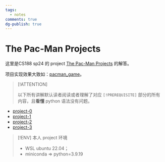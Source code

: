 ```yaml
---
tags:
  - notes
comments: true
dg-publish: true
---
```


# The Pac-Man Projects

这里是CS188 sp24 的 project [The Pac-Man Projects](https://inst.eecs.berkeley.edu/~cs188/sp24/projects/) 的解答。

项目实现效果大致如：[pacman_game](https://inst.eecs.berkeley.edu/~cs188/sp24/assets/images/pacman_game.gif)。

> [!ATTENTION]
>
> 以下所有讲解默认读者阅读或者理解了对应 `[!PREREQUISITE]` 部分的所有内容，且**看懂** python 语法没有问题。

- [project-0](project-0.md)
- [project-1](project-1.md)
- [project-2](project-2.md)
- [project-3](project-3.md)

> [!ENV] 本人 project 环境
>
> - WSL ubuntu 22.04；
> - miniconda => python=3.9.19
